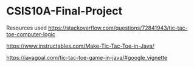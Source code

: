 # CSIS10A-Final-Project


Resources used
https://stackoverflow.com/questions/72841943/tic-tac-toe-computer-logic

https://www.instructables.com/Make-Tic-Tac-Toe-in-Java/ 

https://javagoal.com/tic-tac-toe-game-in-java/#google_vignette

